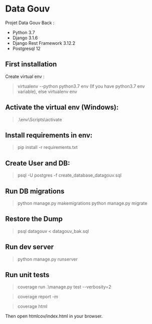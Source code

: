 # Data Gouv

Projet Data Gouv Back :

-   Python 3.7
-   Django 3.1.6
-   Django Rest Framework 3.12.2
-   Postgresql 12

## First installation

Create virtual env :

> virtualenv --python python3.7 env (If you have python3.7 env variable), else
> virtualenv env

## Activate the virtual env (Windows):

> .\env\Scripts\activate

## Install requirements in env:

> pip install -r requirements.txt

## Create User and DB:

> psql -U postgres -f create_database_datagouv.sql

## Run DB migrations

> python manage.py makemigrations
> python manage.py migrate

## Restore the Dump

> psql datagouv < datagouv_bak.sql

## Run dev server

> python manage.py runserver

## Run unit tests

> coverage run .\manage.py test --verbosity=2

> coverage report -m

> coverage html

Then open htmlcov/index.html in your browser.
